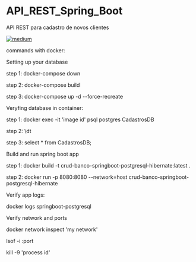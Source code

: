 # API_REST_Spring_Boot
API REST para cadastro de novos clientes

<div>
<a href="https://vitoremanueldev.medium.com/api-rest-com-spring-boot-2-spring-framework-hibernate-jpa-maven-e-postgresql-b81b5c7952a7" target="_blank">
	<img src="https://img.shields.io/badge/medium-black?&style=flat-square&logo=medium&logoColor=white" alt="medium">
</a>
</div>

commands with docker:

Setting up your database

step 1: docker-compose down

step 2: docker-compose build

step 3: docker-compose up -d --force-recreate 

Veryfing database in container:

step 1: docker exec -it 'image id' psql postgres CadastrosDB

step 2: \dt

step 3: select * from CadastrosDB;

Build and run spring boot app

step 1: docker build -t crud-banco-springboot-postgresql-hibernate:latest .  

step 2: docker run -p 8080:8080 --network=host crud-banco-springboot-postgresql-hibernate

Verify app logs:

docker logs springboot-postgresql

Verify network and ports

docker network inspect 'my network'

lsof -i :port

kill -9 'process id'
